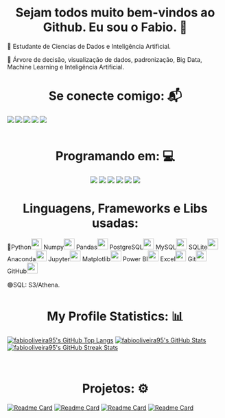 <h1 align="center"> Sejam todos muito bem-vindos ao Github. Eu sou o Fabio. 🚀</h1>
    


📖 Estudante de Ciencias de Dados e Inteligência Artificial.

📖 Árvore de decisão, visualização de dados, padronização, Big Data, Machine Learning e Inteligência Artificial.
</br>    

<h1 align="center">Se conecte comigo: 📬</h1>
<div>
    <a href="https://www.linkedin.com/in/harlei-akira" target="_blank"><img align="left" src="https://img.shields.io/badge/LinkedIn-%230077B5?style=for-the-badge&logo=linkedin&logoColor=white" target="_blank"></a>
    <a href="https://www.instagram.com/fabio_95oliveira/" target="_blank"><img align="left" src="https://img.shields.io/badge/Instagram-%23E4405F?style=for-the-badge&logo=instagram&logoColor=white" target="_blank"></a>  
    <a href = "mailto:harlei.fabiooliveira067@gmail.com"><img align="left" src="https://img.shields.io/badge/Gmail-D14836?style=for-the-badge&logo=gmail&logoColor=red"></a>
    <a href = "mailto:fabiooliveira0067@hotmail.com"><img align="left" src="https://img.shields.io/badge/Microsoft_Outlook-0078D4?style=for-the-badge&logo=microsoft-outlook&logoColor=white"></a>
    <a href = "https://github.com/fabiooliveira95"><img align="left" src="https://img.shields.io/badge/GitHub-323232?style=for-the-badge&logo=github&logoColor=black"></a>
</div>
</br>
</br>

<h1 align="center">Programando em: 💻</h1>
  <p align="center">
      <img src="https://img.shields.io/badge/Made%20for-VSCode-1f425f.svg">
      <img src="https://img.shields.io/badge/JetBrains-blueviolet.svg">
      <img src="https://img.shields.io/badge/Made%20with-Jupyter-orange?style=for-the-badge&logo=Jupyter">
      <img src="https://img.shields.io/badge/IntelliJ_IDEA-000000.svg?style=for-the-badge&logo=intellij-idea&logoColor=white" />      
      <img src="https://img.shields.io/badge/Eclipse-2C2255?style=for-the-badge&logo=eclipse&logoColor=white" />      
      <img src= "https://img.shields.io/badge/Colab-F9AB00?style=for-the-badge&logo=googlecolab&color=525252" />
</p>

<p>
  <h1 align="center"> Linguagens, Frameworks e Libs usadas: </h1>
</p>

🔵Python<img height="25" width="25" src="https://cdn.jsdelivr.net/gh/devicons/devicon/icons/python/python-original-wordmark.svg">
Numpy<img height="25" width="25" src="https://cdn.jsdelivr.net/gh/devicons/devicon/icons/numpy/numpy-original.svg">
Pandas<img height="25" width="25" src="https://cdn.jsdelivr.net/gh/devicons/devicon/icons/pandas/pandas-original.svg">
PostgreSQL<img height="25" width="25" src="https://cdn.jsdelivr.net/gh/devicons/devicon/icons/postgresql/postgresql-original.svg">
MySQL<img height="25" width="25" src="https://cdn.jsdelivr.net/gh/devicons/devicon/icons/mysql/mysql-original.svg">
SQLite<img height="25" width="25" src="https://cdn.jsdelivr.net/gh/devicons/devicon/icons/sqlite/sqlite-original.svg">
Anaconda<img height="25" width="25" src="https://cdn.jsdelivr.net/gh/devicons/devicon/icons/anaconda/anaconda-original-wordmark.svg">
Jupyter<img height="25" width="25" src="https://cdn.jsdelivr.net/gh/devicons/devicon/icons/jupyter/jupyter-original-wordmark.svg">
Matplotlib<img height="25" width="25" src="https://cdn.jsdelivr.net/gh/devicons/devicon/icons/matplotlib/matplotlib-original.svg">
Power BI<img height="25" width="25" src="https://upload.wikimedia.org/wikipedia/commons/c/cf/New_Power_BI_Logo.svg">
Excel<img height="25" width="25" src="https://cdn.jsdelivr.net/gh/devicons/devicon/icons/microsoftsqlserver/microsoftsqlserver-plain.svg">
Git<img height="25" width="25" src="https://cdn.jsdelivr.net/gh/devicons/devicon/icons/git/git-original.svg">
GitHub<img height="25" width="25" src="https://cdn.jsdelivr.net/gh/devicons/devicon/icons/github/github-original.svg">

                                  
🟢SQL: S3/Athena.
<h1 align="center">My Profile Statistics: 📊</h1>
<p align="left">
    <a href="https://github.com/fabiooliveira95?tab=repositories"><img src="https://github-readme-stats.vercel.app/api/top-langs/?username=fabiooliveira95&theme=tokyonight" alt="fabiooliveira95's GitHub Top Langs"/></a>
    <a href="https://github.com/fabiooliveira95"><img src="https://github-readme-stats.vercel.app/api?username=fabiooliveira95&theme=tokyonight&count_private=true&include_all_commits=true" alt="fabiooliveira95's GitHub Stats"/></a>
    <a href="https://github.com/fabiooliveira95"><img src="https://github-readme-streak-stats.herokuapp.com/?user=fabiooliveira95&theme=tokyonight&hide_border=false&stroke=0000" alt="fabiooliveira95's GitHub Streak Stats"/></a>
</p>
</br>

<h1 align="center">Projetos: ⚙️</h1>

[![Readme Card](https://github-readme-stats.vercel.app/api/pin/?username=fabiooliveira95&repo=Streamlit&theme=tokyonight)](https://github.com/fabiooliveira95/Streamlit)
[![Readme Card](https://github-readme-stats.vercel.app/api/pin/?username=fabiooliveira95&repo=DataScience-Ebac&theme=gruvbox)](https://github.com/fabiooliveira95/DataScience-Ebac)
[![Readme Card](https://github-readme-stats.vercel.app/api/pin/?username=fabiooliveira95&repo=Regressao-Logistica&theme=gruvbox)](https://github.com/fabiooliveira95/Regressao-Logistica)
[![Readme Card](https://github-readme-stats.vercel.app/api/pin/?username=fabiooliveira95&repo=Previsao-de-Renda&theme=synthwave)](https://github.com/fabiooliveira95/Previsao-de-Renda)


